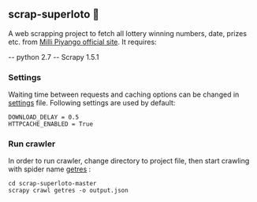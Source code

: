 ## scrap-superloto :money_with_wings:
A web scrapping project to fetch all lottery winning numbers, date, prizes etc. from [Milli Piyango official site](http://www.millipiyango.gov.tr/sonuclar/_cs_superloto.php). It requires:

-- python 2.7
-- Scrapy 1.5.1

### Settings
Waiting time between requests and caching options can be changed in [settings](https://github.com/erseler/scrap-superloto/blob/master/superloto/settings.py) file. Following settings are used by default:

    DOWNLOAD_DELAY = 0.5
    HTTPCACHE_ENABLED = True

### Run crawler
In order to run crawler, change directory to project file, then start crawling with spider name [getres](https://github.com/erseler/scrap-superloto/blob/master/superloto/spiders/getres.py) :

    cd scrap-superloto-master
    scrapy crawl getres -o output.json
